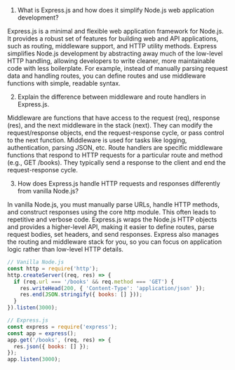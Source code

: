 1. What is Express.js and how does it simplify Node.js web application development?

Express.js is a minimal and flexible web application framework for Node.js. It provides a robust set of features for building web and API applications, such as routing, middleware support, and HTTP utility methods. Express simplifies Node.js development by abstracting away much of the low-level HTTP handling, allowing developers to write cleaner, more maintainable code with less boilerplate. For example, instead of manually parsing request data and handling routes, you can define routes and use middleware functions with simple, readable syntax.

2. Explain the difference between middleware and route handlers in Express.js.

Middleware are functions that have access to the request (req), response (res), and the next middleware in the stack (next). They can modify the request/response objects, end the request-response cycle, or pass control to the next function. Middleware is used for tasks like logging, authentication, parsing JSON, etc.
Route handlers are specific middleware functions that respond to HTTP requests for a particular route and method (e.g., GET /books). They typically send a response to the client and end the request-response cycle.

3. How does Express.js handle HTTP requests and responses differently from vanilla Node.js?

In vanilla Node.js, you must manually parse URLs, handle HTTP methods, and construct responses using the core http module. This often leads to repetitive and verbose code. Express.js wraps the Node.js HTTP objects and provides a higher-level API, making it easier to define routes, parse request bodies, set headers, and send responses. Express also manages the routing and middleware stack for you, so you can focus on application logic rather than low-level HTTP details.

````javascript
// Vanilla Node.js
const http = require('http');
http.createServer((req, res) => {
  if (req.url === '/books' && req.method === 'GET') {
    res.writeHead(200, { 'Content-Type': 'application/json' });
    res.end(JSON.stringify({ books: [] }));
  }
}).listen(3000);

// Express.js
const express = require('express');
const app = express();
app.get('/books', (req, res) => {
  res.json({ books: [] });
});
app.listen(3000);

````
